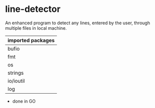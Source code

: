 # line-detector

An enhanced program to detect any lines, entered by the user, through multiple files in local machine. 

| imported packages|
| ------ | 
| bufio | 
| fmt | 
| os | 
| strings | 
| io/ioutil | 
| log | 



- done in GO
  
